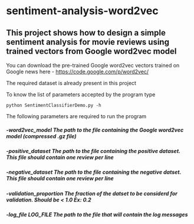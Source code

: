 # sentiment-analysis-word2vec

## This project shows how to design a simple sentiment analysis for movie reviews using trained vectors from Google word2vec model

You can download the pre-trained Google word2vec vectors trained on Google news here - https://code.google.com/p/word2vec/

The required dataset is already present in this project

To know the list of parameters accepted by the program type

    python SentimentClassifierDemo.py -h
    
The following parameters are required to run the program

##### -word2vec_model  The path to the file containing the Google word2vec model (compressed .gz file)
##### -positive_dataset The path to the file containing the positive dataset. This file should contain one review per line 
##### -negative_dataset The path to the file containing the negative datset. This file should contain one review per line
##### -validation_proportion The fraction of the datset to be considerd for validation. Should be < 1.0 Ex: 0.2
##### -log_file LOG_FILE The path to the file that will contain the log messages
    


